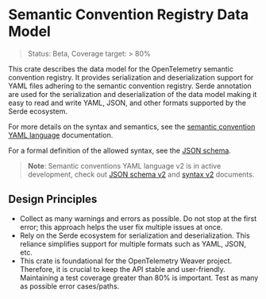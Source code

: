 # Semantic Convention Registry Data Model

> Status: Beta, Coverage target: > 80%

This crate describes the data model for the OpenTelemetry semantic convention registry. It provides serialization and
deserialization support for YAML files adhering to the semantic convention registry. Serde annotation are used for the
serialization and deserialization of the data model making it easy to read and write YAML, JSON, and other formats
supported by the Serde ecosystem.

For more details on the syntax and semantics, see the [semantic convention YAML language](/schemas/semconv-syntax.md)
documentation.

For a formal definition of the allowed syntax, see the [JSON schema](/schemas/semconv.schema.json).

> **Note**:
> Semantic conventions YAML language v2 is in active development, check out [JSON schema v2](/schemas/semconv.schema.v2.json) and [syntax v2](/schemas/semconv-syntax.v2.md) documents.

## Design Principles

- Collect as many warnings and errors as possible. Do not stop at the first error; this approach helps the user fix
  multiple issues at once.
- Rely on the Serde ecosystem for serialization and deserialization. This reliance simplifies support for multiple
  formats such as YAML, JSON, etc.
- This crate is foundational for the OpenTelemetry Weaver project. Therefore, it is crucial to keep the API stable and
  user-friendly. Maintaining a test coverage greater than 80% is important. Test as many as possible error cases/paths.
